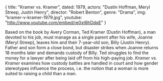 {
  title: "Kramer vs. Kramer",
  dated: 1979,
  actors: "Dustin Hoffman, Meryl Streep, Justin Henry",
  director: "Robert Benton",
  genre: "Drama",
  img: "kramer-v-kramer-1979.jpg",
  youtube: "http://www.youtube.com/embed/re0xt6hDdqE"
}

Based on the book by Avery Corman, Ted Kramer (Dustin Hoffman), a man devoted to his job, must manage as a single parent after his wife, Joanne (Meryl Streep), leaves him and their 7-year-old son, Billy (Justin Henry). Father and son form a close bond, but disaster strikes when Joanne returns 18 months later and demands custody of Billy. Ted struggles to find the money for a lawyer after being laid off from his high-paying job. _Kramer vs. Kramer_ examines how custody battles are handled in court and how gender stereotypes influence the process, i.e. the notion that a woman is more suited to raising a child than a man.